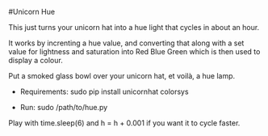 #Unicorn Hue

This just turns your unicorn hat into a hue light that cycles in about an hour.

It works by increnting a hue value, and converting that along with a set value for lightness and saturation into Red Blue Green which is then used to display a colour.

Put a smoked glass bowl over your unicorn hat, et voilà, a hue lamp.

- Requirements: sudo pip install unicornhat colorsys

- Run: sudo /path/to/hue.py

Play with time.sleep(6) and h = h + 0.001 if you want it to cycle faster.




